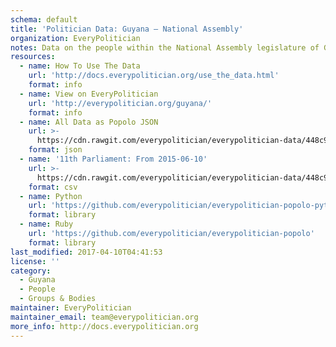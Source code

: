 ```yaml
---
schema: default
title: 'Politician Data: Guyana — National Assembly'
organization: EveryPolitician
notes: Data on the people within the National Assembly legislature of Guyana.
resources:
  - name: How To Use The Data
    url: 'http://docs.everypolitician.org/use_the_data.html'
    format: info
  - name: View on EveryPolitician
    url: 'http://everypolitician.org/guyana/'
    format: info
  - name: All Data as Popolo JSON
    url: >-
      https://cdn.rawgit.com/everypolitician/everypolitician-data/448c93c2997ea7eaa3bc88722ebf0578a2527f65/data/Guyana/National_Assembly/ep-popolo-v1.0.json
    format: json
  - name: '11th Parliament: From 2015-06-10'
    url: >-
      https://cdn.rawgit.com/everypolitician/everypolitician-data/448c93c2997ea7eaa3bc88722ebf0578a2527f65/data/Guyana/National_Assembly/term-11.csv
    format: csv
  - name: Python
    url: 'https://github.com/everypolitician/everypolitician-popolo-python'
    format: library
  - name: Ruby
    url: 'https://github.com/everypolitician/everypolitician-popolo'
    format: library
last_modified: 2017-04-10T04:41:53
license: ''
category:
  - Guyana
  - People
  - Groups & Bodies
maintainer: EveryPolitician
maintainer_email: team@everypolitician.org
more_info: http://docs.everypolitician.org
---
```

